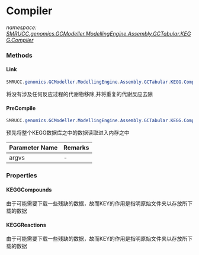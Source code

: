 ﻿# Compiler
_namespace: [SMRUCC.genomics.GCModeller.ModellingEngine.Assembly.GCTabular.KEGG.Compiler](./index.md)_





### Methods

#### Link
```csharp
SMRUCC.genomics.GCModeller.ModellingEngine.Assembly.GCTabular.KEGG.Compiler.Compiler.Link
```
将没有涉及任何反应过程的代谢物移除,并将重复的代谢反应去除

#### PreCompile
```csharp
SMRUCC.genomics.GCModeller.ModellingEngine.Assembly.GCTabular.KEGG.Compiler.Compiler.PreCompile(Microsoft.VisualBasic.CommandLine.CommandLine)
```
预先将整个KEGG数据库之中的数据读取进入内存之中

|Parameter Name|Remarks|
|--------------|-------|
|argvs|-|



### Properties

#### KEGGCompounds
由于可能需要下载一些残缺的数据，故而KEY的作用是指明原始文件夹以存放所下载的数据
#### KEGGReactions
由于可能需要下载一些残缺的数据，故而KEY的作用是指明原始文件夹以存放所下载的数据
